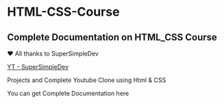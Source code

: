 # HTML-CSS-Course


## Complete Documentation on HTML_CSS Course 
❤️ All thanks to SuperSimpleDev

[YT - SuperSimpleDev](https://www.youtube.com/watch?v=G3e-cpL7ofc&t=10667s)


Projects and Complete Youtube Clone using Html & CSS 

You can get Complete Documentation here 


